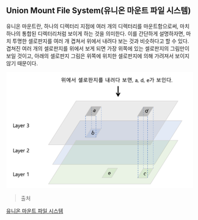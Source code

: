 ## Union Mount File System(유니온 마운트 파일 시스템)

유니온 마운트란, 하나의 디렉터리 지점에 여러 개의 디렉터리를 마운트함으로써, 마치 하나의 통합된 디렉터리처럼 보이게 하는 것을 의미한다. 이를 간단하게 설명하자면, 마치 투명한
셀로판지를 여러 개 겹쳐서 위에서 내려다 보는 것과 비슷하다고 할 수 있다. 겹쳐진 여러 개의 셀로판지를 위에서 보게 되면 가장 위쪽에 있는 셀로판지의 그림만이 보일 것이고, 
아래의 셀로판지 그림은 위쪽에 위치한 셀로판지에 의해 가려져서 보이지 않기 때문이다.

![image 1](https://github.com/jiwonYun9332/linux/blob/main/filesystem/images/1.png)

> 출처

[유니온 마운트 파일 시스템](https://blog.naver.com/alice_k106/221530340759)
